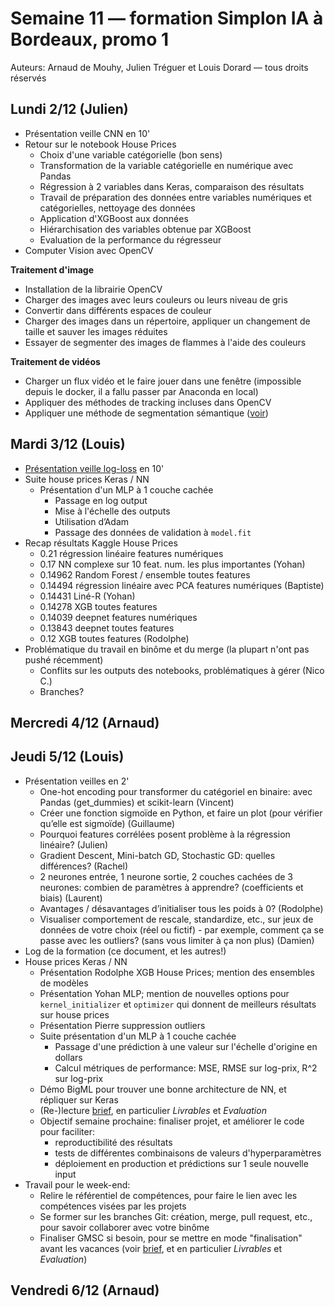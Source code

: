 # Semaine 11 — formation Simplon IA à Bordeaux, promo 1

Auteurs: Arnaud de Mouhy, Julien Tréguer et Louis Dorard — tous droits réservés

## Lundi 2/12 (Julien)

* Présentation veille CNN en 10'
* Retour sur le notebook House Prices
    - Choix d'une variable catégorielle (bon sens)
    - Transformation de la variable catégorielle en numérique avec Pandas
    - Régression à 2 variables dans Keras, comparaison des résultats
    - Travail de préparation des données entre variables numériques et catégorielles, nettoyage des données
    - Application d'XGBoost aux données
    - Hiérarchisation des variables obtenue par XGBoost
    - Evaluation de la performance du régresseur
* Computer Vision avec OpenCV

__Traitement d'image__
  - Installation de la librairie OpenCV
  - Charger des images avec leurs couleurs ou leurs niveau de gris
  - Convertir dans différents espaces de couleur
  - Charger des images dans un répertoire, appliquer un changement de taille et sauver les images réduites
  - Essayer de segmenter des images de flammes à l'aide des couleurs

__Traitement de vidéos__

  - Charger un flux vidéo et le faire jouer dans une fenêtre (impossible depuis le docker, il a fallu passer par Anaconda en local)
  - Appliquer des méthodes de tracking incluses dans OpenCV
  - Appliquer une méthode de segmentation sémantique ([voir](https://towardsdatascience.com/object-detection-with-less-than-10-lines-of-code-using-python-2d28eebc5b11))

## Mardi 3/12 (Louis)

* [Présentation veille log-loss](https://github.com/Simplon-IA-Bdx-1/log-loss-prez/blob/master/SujetVeille_LogLoss.ipynb) en 10'
* Suite house prices Keras / NN
  * Présentation d'un MLP à 1 couche cachée
    * Passage en log output
    * Mise à l'échelle des outputs
    * Utilisation d’Adam
    * Passage des données de validation à `model.fit`
* Recap résultats Kaggle House Prices
  * 0.21 régression linéaire features numériques
  * 0.17 NN complexe sur 10 feat. num. les plus importantes (Yohan)
  * 0.14962 Random Forest / ensemble toutes features
  * 0.14494 régression linéaire avec PCA features numériques (Baptiste)
  * 0.14431 Liné-R (Yohan)
  * 0.14278 XGB toutes features
  * 0.14039 deepnet features numériques
  * 0.13843 deepnet toutes features
  * 0.12 XGB toutes features (Rodolphe)
* Problématique du travail en binôme et du merge (la plupart n'ont pas pushé récemment)
  * Conflits sur les outputs des notebooks, problématiques à gérer (Nico C.)
  * Branches? 

## Mercredi 4/12 (Arnaud)

## Jeudi 5/12 (Louis)

* Présentation veilles en 2'
  * One-hot encoding pour transformer du catégoriel en binaire: avec Pandas (get_dummies) et scikit-learn (Vincent)
  * Créer une fonction sigmoïde en Python, et faire un plot (pour vérifier qu’elle est sigmoïde) (Guillaume)
  * Pourquoi features corrélées posent problème à la régression linéaire? (Julien)
  * Gradient Descent, Mini-batch GD, Stochastic GD: quelles différences? (Rachel)
  * 2 neurones entrée, 1 neurone sortie, 2 couches cachées de 3 neurones: combien de paramètres à apprendre? (coefficients et biais) (Laurent)
  * Avantages / désavantages d’initialiser tous les poids à 0? (Rodolphe)
  * Visualiser comportement de rescale, standardize, etc., sur jeux de données de votre choix (réel ou fictif) - par exemple, comment ça se passe avec les outliers? (sans vous limiter à ça non plus) (Damien)
* Log de la formation (ce document, et les autres!)
* House prices Keras / NN
  * Présentation Rodolphe XGB House Prices; mention des ensembles de modèles
  * Présentation Yohan MLP; mention de nouvelles options pour `kernel_initializer` et `optimizer` qui donnent de meilleurs résultats sur house prices
  * Présentation Pierre suppression outliers
  * Suite présentation d'un MLP à 1 couche cachée
    * Passage d'une prédiction à une valeur sur l'échelle d'origine en dollars
    * Calcul métriques de performance: MSE, RMSE sur log-prix, R^2 sur log-prix
  * Démo BigML pour trouver une bonne architecture de NN, et répliquer sur Keras
  * (Re-)lecture [brief](https://gist.github.com/louisdorard/6d4552ff86d033e7cc8fbab82c80bf71), en particulier _Livrables_ et _Evaluation_
  * Objectif semaine prochaine: finaliser projet, et améliorer le code pour faciliter:
    * reproductibilité des résultats
    * tests de différentes combinaisons de valeurs d'hyperparamètres
    * déploiement en production et prédictions sur 1 seule nouvelle input
* Travail pour le week-end:
  * Relire le référentiel de compétences, pour faire le lien avec les compétences visées par les projets
  * Se former sur les branches Git: création, merge, pull request, etc., pour savoir collaborer avec votre binôme
  * Finaliser GMSC si besoin, pour se mettre en mode "finalisation" avant les vacances (voir [brief](https://gist.github.com/louisdorard/459f65419c078c38ceb4802c9bb3ba8c), et en particulier _Livrables_ et _Evaluation_)

## Vendredi 6/12 (Arnaud)

